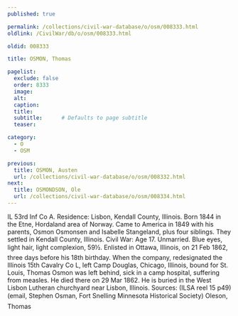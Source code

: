 ```yaml
---
published: true

permalink: /collections/civil-war-database/o/osm/008333.html
oldlink: /CivilWar/db/o/osm/008333.html

oldid: 008333

title: OSMON, Thomas

pagelist:
  exclude: false
  order: 8333
  image: 
  alt:
  caption:
  title:
  subtitle:      # Defaults to page subtitle
  teaser:

category: 
  - O 
  - OSM

previous:
  title: OSMON, Austen
  url: /collections/civil-war-database/o/osm/008332.html  
next:
  title: OSMONDSON, Ole
  url: /collections/civil-war-database/o/osm/008334.html   
---
```

IL 53rd Inf Co A. Residence: Lisbon, Kendall County, Illinois. Born 1844 in the Etne, Hordaland area of Norway. Came to America in 1849 with his parents, Osmon Osmonsen and Isabelle Stangeland, plus four siblings. They settled in Kendall County, Illinois. Civil War: Age 17. Unmarried. Blue eyes, light hair, light complexion, 5&#146;9&frac12;&#148;. Enlisted in Ottawa, Illinois, on 21 Feb 1862, three days before his 18th birthday. When the company, redesignated the Illinois 15th Cavalry Co L, left Camp Douglas, Chicago, Illinois, bound for St. Louis, Thomas Osmon was left behind, sick in a camp hospital, suffering from measles. He died there on 29 Mar 1862. He is buried in the West Lisbon Lutheran churchyard near Lisbon, Illinois. Sources: (ILSA reel 15 p49) (email, Stephen Osman, Fort Snelling Minnesota Historical Society) &#147;Oleson, Thomas&#148;